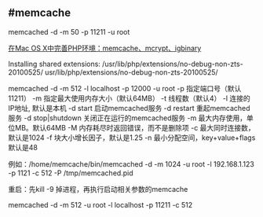 #memcache
---
memcached -d -m 50 -p 11211 -u root


[在Mac OS X中完善PHP环境：memcache、mcrypt、igbinary](http://www.tuicool.com/articles/mIZzMz)


Installing shared extensions:     /usr/lib/php/extensions/no-debug-non-zts-20100525/
usr/lib/php/extensions/no-debug-non-zts-20100525/

memcached -d -m 512 -l localhost -p 12000 -u root
-p 指定端口号（默认11211）
-m 指定最大使用内存大小（默认64MB）
-t 线程数（默认4）
-l 连接的IP地址, 默认是本机
-d start 启动memcached服务
-d restart 重起memcached服务
-d stop|shutdown 关闭正在运行的memcached服务
-m 最大内存使用，单位MB。默认64MB
-M 内存耗尽时返回错误，而不是删除项
-c 最大同时连接数，默认是1024
-f 块大小增长因子，默认是1.25
-n 最小分配空间，key+value+flags默认是48

例如：/home/memcache/bin/memcached -d -m 1024 -u root -l 192.168.1.123 -p 1121 -c 512 -P /tmp/memcached.pid

重启：先kill -9 掉进程，再执行启动相关参数的memcache

memcached -d -m 512 -u root -l localhost -p 11211 -c 512

